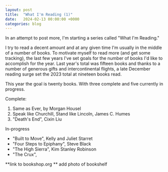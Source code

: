 ```yaml
---
layout: post
title:  "What I'm Reading (1)"
date:   2024-02-13 00:00:00 +0000
categories: blog
---
```


In an attempt to post more, I'm starting a series called "What I'm Reading."

I try to read a decent amount and at any given time I'm usually in the middle 
of a number of books. To motivate myself to read more (and get some tracking), the last 
few years I've set goals for the number of books I'd like to accomplish for the year. Last year's 
total was fifteen books and thanks to a number of generous gifts and intercontinental flights, a late
December reading surge set the 2023 total at nineteen books read. 

This year the goal is twenty books. With three complete and five currently in progress. 

Complete:
1. Same as Ever, by Morgan Housel 
2. Speak like Churchill, Stand like Lincoln, James C. Humes
3. "Death's End", Cixin Liu 

In-progress
- "Built to Move", Kelly and Juliet Starret
- "Four Steps to Epiphany", Steve Black
- "The High Sierra", Kim Stanley Robinson
- "The Crux", 


**link to bookshop.org 
** add photo of bookshelf 